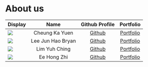 # About us

| Display                                             |       Name        |              Github Profile              |                                        Portfolio                                         |
|-----------------------------------------------------|:-----------------:|:----------------------------------------:|:----------------------------------------------------------------------------------------:|
| ![](https://via.placeholder.com/100.png?text=Photo) |  Cheung Ka Yuen   | [Github](https://github.com/KenCheung18) |                            [Portfolio](docs/team/KenCheung18.md)                             |
| ![](https://via.placeholder.com/100.png?text=Photo) | Lee Jun Hao Bryan |   [Github](https://github.com/bljhty)    |  [Portfolio](docs/team/bljhty.md) |
| ![](https://via.placeholder.com/100.png?text=Photo) |   Lim Yuh Ching   | [Github](https://github.com/limyuhching) |                            [Portfolio](docs/team/limyuhching.md)                             |
| ![](https://via.placeholder.com/100.png?text=Photo) |    Ee Hong Zhi    |  [Github](https://github.com/Hongzhii)   |                            [Portfolio](docs/team/Hongzhii.md)                             |
